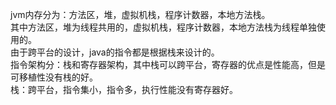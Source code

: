 jvm内存分为：方法区，堆，虚拟机栈，程序计数器，本地方法栈。<br/>
其中方法区，堆为线程共用的，虚拟机栈，程序计数器，本地方法栈为线程单独使用的。<br/>
由于跨平台的设计，java的指令都是根据栈来设计的。<br/>
指令架构分：栈和寄存器架构，其中栈可以跨平台，寄存器的优点是性能高，但是可移植性没有栈的好。<br/>
栈：跨平台，指令集小，指令多，执行性能没有寄存器好。<br/>

